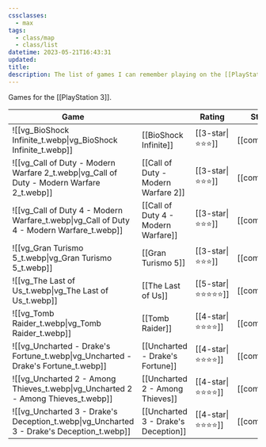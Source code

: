 ```yaml
---
cssclasses:
  - max
tags:
  - class/map
  - class/list
datetime: 2023-05-21T16:43:31
updated: 
title: 
description: The list of games I can remember playing on the [[PlayStation 3]] platform.
---
```

Games for the [[PlayStation 3]].

<!-- QueryToSerialize: table without id embed(link(thumbnail)) as "Game", file.link as "", rating as Rating, link(split( filter(file.tags, (t) => startswith(t, "#status") )[0], "/" )[1]) as Status from #class/video-game where contains(platform, [[PlayStation 3]]) sort file.name -->
<!-- SerializedQuery: table without id embed(link(thumbnail)) as "Game", file.link as "", rating as Rating, link(split( filter(file.tags, (t) => startswith(t, "#status") )[0], "/" )[1]) as Status from #class/video-game where contains(platform, [[PlayStation 3]]) sort file.name -->

| Game                                                                                                           |                                                                                      | Rating                                 | Status                                   |
| -------------------------------------------------------------------------------------------------------------- | ------------------------------------------------------------------------------------ | -------------------------------------- | ---------------------------------------- |
| ![[vg_BioShock Infinite_t.webp\|vg_BioShock Infinite_t.webp]]                             | [[BioShock Infinite]]                             | [[3-star\|⭐️⭐️⭐️]]     | [[completed]] |
| ![[vg_Call of Duty - Modern Warfare 2_t.webp\|vg_Call of Duty - Modern Warfare 2_t.webp]] | [[Call of Duty - Modern Warfare 2]] | [[3-star\|⭐️⭐️⭐️]]     | [[completed]] |
| ![[vg_Call of Duty 4 - Modern Warfare_t.webp\|vg_Call of Duty 4 - Modern Warfare_t.webp]] | [[Call of Duty 4 - Modern Warfare]] | [[3-star\|⭐️⭐️⭐️]]     | [[completed]] |
| ![[vg_Gran Turismo 5_t.webp\|vg_Gran Turismo 5_t.webp]]                                   | [[Gran Turismo 5]]                                   | [[3-star\|⭐️⭐️⭐️]]     | [[completed]] |
| ![[vg_The Last of Us_t.webp\|vg_The Last of Us_t.webp]]                                   | [[The Last of Us]]                                   | [[5-star\|⭐️⭐️⭐️⭐️⭐️]] | [[completed]] |
| ![[vg_Tomb Raider_t.webp\|vg_Tomb Raider_t.webp]]                                         | [[Tomb Raider]]                                         | [[4-star\|⭐️⭐️⭐️⭐️]]   | [[completed]] |
| ![[vg_Uncharted - Drake's Fortune_t.webp\|vg_Uncharted - Drake's Fortune_t.webp]]         | [[Uncharted - Drake's Fortune]]         | [[4-star\|⭐️⭐️⭐️⭐️]]   | [[completed]] |
| ![[vg_Uncharted 2 - Among Thieves_t.webp\|vg_Uncharted 2 - Among Thieves_t.webp]]         | [[Uncharted 2 - Among Thieves]]         | [[4-star\|⭐️⭐️⭐️⭐️]]   | [[completed]] |
| ![[vg_Uncharted 3 - Drake's Deception_t.webp\|vg_Uncharted 3 - Drake's Deception_t.webp]] | [[Uncharted 3 - Drake's Deception]] | [[4-star\|⭐️⭐️⭐️⭐️]]   | [[completed]] |
<!-- SerializedQuery END -->
